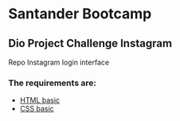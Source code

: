# Santander Bootcamp

## Dio Project Challenge Instagram

Repo Instagram login interface

### The requirements are:

* [HTML basic ](https://www.w3schools.com/html/)
* [CSS basic ](https://developer.mozilla.org/pt-BR/docs/Web/CSS)



